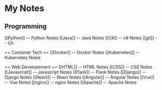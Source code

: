 # My Notes

## Programming
[[Python]] -- Python Notes
[[Java]] -- Java Notes
[[C#]] -- c# Notes
[[git]] -- Git


== Container Tech ==
[[Docker]] -- Docker Notes
[[Kubernetes]] -- Kubernetes Notes

== Web Developement ==
[[HTML]] -- HTML Notes
[[CSS]] -- CSS Notes
[[Javascript]] -- Javascript Notes
[[Flask]] -- Flask Notes
[[Django]] -- Django Notes
[[React]] -- React Notes
[[Angular]] -- Angular Notes
[[Vue]] -- Vue Notes
[[nginx]] -- nginx Notes
[[Apache]] -- Apache Notes


